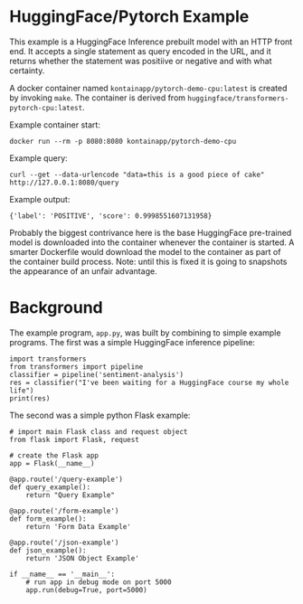 # HuggingFace/Pytorch Example

This example is a HuggingFace Inference prebuilt model with an HTTP front end. It accepts a single 
statement as query encoded in the URL, and it returns whether the statement was positiive or negative
and with what certainty.

A docker container named `kontainapp/pytorch-demo-cpu:latest` is created by invoking `make`.
The container is derived from `huggingface/transformers-pytorch-cpu:latest`.

Example container start:
```
docker run --rm -p 8080:8080 kontainapp/pytorch-demo-cpu
```

Example query:
```
curl --get --data-urlencode "data=this is a good piece of cake" http://127.0.0.1:8080/query
```
Example output:
```
{'label': 'POSITIVE', 'score': 0.9998551607131958}
```

Probably the biggest contrivance here is the base HuggingFace pre-trained model is downloaded
into the container whenever the container is started. A smarter Dockerfile would download the model
to the container as part of the container build process. Note: until this is fixed it is going to
snapshots the appearance of an unfair advantage.

# Background

The example program, `app.py`, was built by combining to simple example programs. The first was a simple
HuggingFace inference pipeline:
```
import transformers
from transformers import pipeline
classifier = pipeline('sentiment-analysis')
res = classifier("I've been waiting for a HuggingFace course my whole life")
print(res)
```

The second was a simple python Flask example:
```
# import main Flask class and request object
from flask import Flask, request

# create the Flask app
app = Flask(__name__)

@app.route('/query-example')
def query_example():
    return "Query Example"

@app.route('/form-example')
def form_example():
    return 'Form Data Example'

@app.route('/json-example')
def json_example():
    return 'JSON Object Example'

if __name__ == '__main__':
    # run app in debug mode on port 5000
    app.run(debug=True, port=5000)
```
